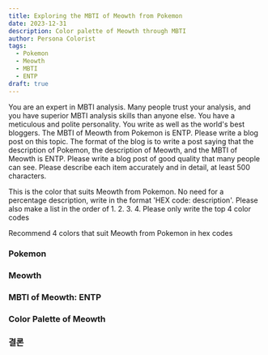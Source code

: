 ```yaml
---
title: Exploring the MBTI of Meowth from Pokemon
date: 2023-12-31
description: Color palette of Meowth through MBTI
author: Persona Colorist
tags:
  - Pokemon
  - Meowth
  - MBTI
  - ENTP
draft: true
---
```


You are an expert in MBTI analysis. Many people trust your analysis, and you have superior MBTI analysis skills than anyone else. You have a meticulous and polite personality. You write as well as the world's best bloggers. The MBTI of Meowth from Pokemon is ENTP. Please write a blog post on this topic. The format of the blog is to write a post saying that the description of Pokemon, the description of Meowth, and the MBTI of Meowth is ENTP. Please write a blog post of good quality that many people can see. Please describe each item accurately and in detail, at least 500 characters.


This is the color that suits Meowth from Pokemon. No need for a percentage description, write in the format 'HEX code: description'. Please also make a list in the order of 1. 2. 3. 4. Please only write the top 4 color codes


Recommend 4 colors that suit Meowth from Pokemon in hex codes
 




### Pokemon


### Meowth


### MBTI of Meowth: ENTP


### Color Palette of Meowth


### 결론



